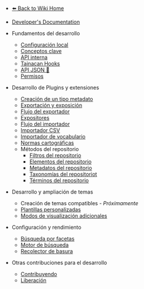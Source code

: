 * [:arrow_left: Back to Wiki Home](/es-mx/?id=wiki-do-tainacan)
* [Developer's Documentation](/es-mx/dev/)
 
* Fundamentos del desarrollo
	* [Configuración local](/es-mx/dev/setup-local.md) 
	* [Conceptos clave](/es-mx/dev/key-concepts.md)
	* [API interna](/es-mx/dev/internal-api.md)
	* [Tainacan Hooks](/es.mx/dev/hooks.md)
	* [API JSON :link:](https://tainacan.org/api-docs/ ':ignore')
	* [Permisos](/es-mx/dev/permissions.md) 
* Desarrollo de Plugins y extensiones
	* [Creación de un tipo metadato](/es-mx/dev/creating-metadata-type.md)
	* [Exportación y exposición](/es-mx/dev/exporting-and-exposing.md)
	* [Flujo del exportador](/es-mx/dev/exporter-flow.md)
	* [Expositores](/es-mx/dev/exposers.md)
	* [Flujo del importador](/es-mx/dev/importer-flow.md)
	* [Importador CSV](/es-mx/dev/csv-importer.md)
	* [Importador de vocabulario](/es-mx/dev/vocabulary-importer.md)
	* [Normas cartográficas](/es-mx/dev/mapping-standards.md)
    * Métodos del repositorio	
	  * [Filtros del repositorio](/es-mx/dev/repository-filters.md) 
	  * [Elementos del repositorio](/es-mx/dev/repository-items.md) 
	  * [Metadatos del repositorio](/es-mx/dev/repository-metadata.md) 
	  * [Taxonomías del repositoriot](/es-mx/dev/repository-taxonomies.md)
	  * [Términos del repositorio](/es-mx/dev/repository-terms.md) 
* Desarrollo y ampliación de temas 
    * Creación de temas compatibles - *Próximamente*
	* [Plantillas personalizadas](/es-mx/dev/custom-templates.md)
	* [Modos de visualización adicionales](/es-mx/dev/extra-view-modes.md)
* Configuración y rendimiento
	* [Búsqueda por facetas](/es-mx/dev/faceted-search.md) 
	* [Motor de búsqueda](/es-mx/dev/search-engine.md) 
	* [Recolector de basura](/es-mx/dev/garbage-collector.md)
* Otras contribuciones para el desarrollo
    * [Contribuyendo](/es-mx/dev/CONTRIBUTING.md)
    * [Liberación](/es-mx/dev/release.md) 
